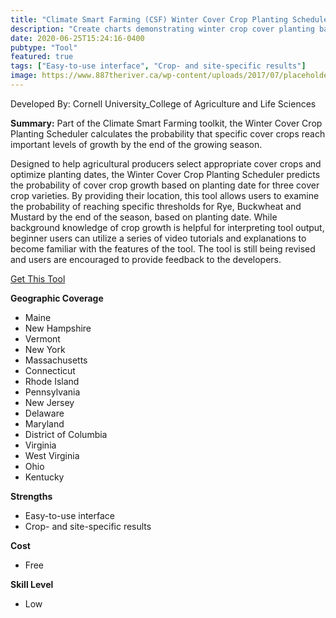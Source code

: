 ```yaml
---
title: "Climate Smart Farming (CSF) Winter Cover Crop Planting Scheduler"
description: "Create charts demonstrating winter crop cover planting based on crop variety (rye, buckwheat, and mustard)."
date: 2020-06-25T15:24:16-0400
pubtype: "Tool"
featured: true
tags: ["Easy-to-use interface", "Crop- and site-specific results"]
image: https://www.887theriver.ca/wp-content/uploads/2017/07/placeholder.jpg
---
```

Developed By: Cornell University_College of Agriculture and Life Sciences

**Summary:** Part of the Climate Smart Farming toolkit, the Winter Cover Crop Planting Scheduler calculates the probability that specific cover crops reach important levels of growth by the end of the growing season.  

Designed to help agricultural producers select appropriate cover crops and optimize planting dates, the Winter Cover Crop Planting Scheduler predicts the probability of cover crop growth based on planting date for three cover crop varieties. By providing their location, this tool allows users to examine the probability of reaching specific thresholds for Rye, Buckwheat and Mustard by the end of the season, based on planting date. While background knowledge of crop growth is helpful for interpreting tool output, beginner users can utilize a series of video tutorials and explanations to become familiar with the features of the tool. The tool is still being revised and users are encouraged to provide feedback to the developers.

<a href="http://climatesmartfarming.org/tools/csf-winter-cover-crop-planting-scheduler/
" target="_blank">Get This Tool</a>

__**Geographic Coverage**__
-  Maine
-  New Hampshire
-  Vermont
-  New York
-  Massachusetts
-  Connecticut
-  Rhode Island
-  Pennsylvania
-  New Jersey
-  Delaware
-  Maryland
-  District of Columbia
-  Virginia
-  West Virginia
-  Ohio
-  Kentucky

__**Strengths**__
-  Easy-to-use interface
-  Crop- and site-specific results

__**Cost**__
- Free

__**Skill Level**__
- Low
